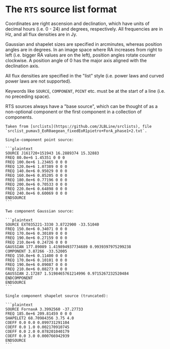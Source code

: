 # The `RTS` source list format

Coordinates are right ascension and declination, which have units of decimal
hours (i.e. 0 - 24) and degrees, respectively. All frequencies are in Hz, and
all flux densities are in Jy.

Gaussian and shapelet sizes are specified in arcminutes, whereas position angles
are in degrees. In an image space where RA increases from right to left (i.e.
bigger RA values are on the left), position angles rotate counter clockwise. A
position angle of 0 has the major axis aligned with the declination axis.

All flux densities are specified in the "list" style (i.e. power laws and curved
power laws are not supported).

Keywords like `SOURCE`, `COMPONENT`, `POINT` etc. must be at the start of a line
(i.e. no preceding space).

RTS sources always have a "base source", which can be thought of as a
non-optional component or the first component in a collection of components.

~~~admonish example
Taken from [srclists](https://github.com/JLBLine/srclists), file
`srclist_pumav3_EoR0aegean_fixedEoR1pietro+ForA_phase1+2.txt`.

Single-component point source:

```plaintext
SOURCE J161720+151943 16.2889374 15.32883
FREQ 80.0e+6 1.45351 0 0 0
FREQ 100.0e+6 1.23465 0 0 0
FREQ 120.0e+6 1.07389 0 0 0
FREQ 140.0e+6 0.95029 0 0 0
FREQ 160.0e+6 0.85205 0 0 0
FREQ 180.0e+6 0.77196 0 0 0
FREQ 200.0e+6 0.70533 0 0 0
FREQ 220.0e+6 0.64898 0 0 0
FREQ 240.0e+6 0.60069 0 0 0
ENDSOURCE
```

Two component Gaussian source:

```plaintext
SOURCE EXT035221-3330 3.8722900 -33.51040
FREQ 150.0e+6 0.34071 0 0 0
FREQ 170.0e+6 0.30189 0 0 0
FREQ 190.0e+6 0.27159 0 0 0
FREQ 210.0e+6 0.24726 0 0 0
GAUSSIAN 177.89089 1.419894937734689 0.9939397975299238
COMPONENT 3.87266 -33.52005
FREQ 150.0e+6 0.11400 0 0 0
FREQ 170.0e+6 0.10101 0 0 0
FREQ 190.0e+6 0.09087 0 0 0
FREQ 210.0e+6 0.08273 0 0 0
GAUSSIAN 2.17287 1.5198465761214996 0.9715267232520484
ENDCOMPONENT
ENDSOURCE
```

Single component shapelet source (truncated):

```plaintext
SOURCE FornaxA 3.3992560 -37.27733
FREQ 185.0e+6 209.81459 0 0 0
SHAPELET2 68.70984356 3.75 4.0
COEFF 0.0 0.0 0.099731291104
COEFF 0.0 1.0 0.002170910745
COEFF 0.0 2.0 0.078201040179
COEFF 0.0 3.0 0.000766942939
ENDSOURCE
```
~~~
